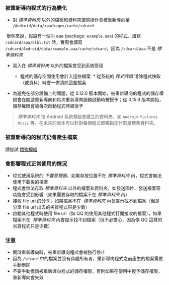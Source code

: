 ### 被重新導向程式的行為變化

* 對 _標準資料夾_ 以外的檔案和資料夾讀寫操作會被重新導向至 `/Android/data/<package>/cache/sdcard`

  舉例來說，假設有一個叫 aaa (package: `example.aaa`) 的程式．讀寫 `/sdcard/aaa/blbl.txt` 時，實際會讀寫 `/sdcard/Android/data/example.aaa/cache/sdcard`，因為 `/sdcard/aaa` 不是  _標準資料夾_

* 寫入在 _標準資料夾_ 以外的檔案會受到系統管理
  * 程式的儲存空間使用會計入這些檔案
  * 從系統的 _程式詳情_ 清除程式快取（或資料）時會一併清除這些檔案

* 為避免在部分設備上的問題，從 0.12.0 版本開始，被重新導向的程式的儲存權限會在開啟重新導向和每次重新導向服務啟動時被授予；從 0.15.9 版本開始，儲存權限會被每次啟動程式時被授予

> _標準資料夾_ 指 Android 系統預設會建立的資料夾，如 `Android` `Pictures` `Music` 等。在未來的版本可以針對每個程式單獨指定什麼是標準資料夾。

### 被重新導向的程式仍會產生檔案

請嘗試 [增強模組](https://rikka.app/storage_redirect/docs/zh-TW/?doc=%E5%A2%9E%E5%BC%B7%E6%A8%A1%E7%B5%84)

### 會影響程式正常使用的情況

* 程式使用系統的 _下載管理器_，如果存放位置不在 _標準資料夾_ 內，程式會無法使用下載後的檔案
* 程式會無法存取 _標準資料夾_ 以外的檔案和資料夾，如發送圖片、發送檔案等功能會受到影響（如果需要存取的檔案不在 _標準資料夾_ 內）
* 接收 file uri 的分享，如果檔案不在  _標準資料夾_ 內會提示找不到檔案（但是分享 file uri 出去的劣質程式只是少數）
* 啟動其他程式時使用 file uri（如 QQ 的使用其他程式打開接收的檔案），如果檔案不在  _標準資料夾_ 內會提示找不到檔案（但不必擔心，因為像 QQ 這樣的劣質程式只是少數）

### 注意

* 開啟重新導向時，被重新導向程式會被強行停止
* 因為 `/sdcard` 中的檔案並沒有具體所有者，重新導向程式之前產生的檔案需要手動刪除
* 不要手動撤銷被重新導向程式的儲存權限，否則如果在使用中授予儲存權限，重新導向會失效
